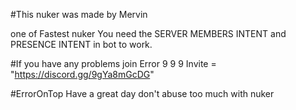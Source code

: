   #This nuker was made by Mervin

  one of Fastest nuker
  You need the SERVER MEMBERS INTENT and PRESENCE INTENT
  in bot to work.

  #If you have any problems join Error 9 9 9 
  Invite = "https://discord.gg/9gYa8mGcDG"


  #ErrorOnTop
  Have a great day don't abuse too much with nuker


